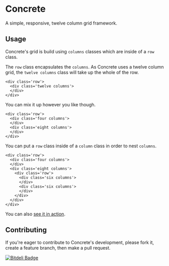 # Concrete

A simple, responsive, twelve column grid framework.

## Usage

Concrete's grid is build using `columns` classes which are inside of a `row` class.

The `row` class encapsulates the `columns`. As Concrete uses a twelve column grid, the `twelve columns` class will take up the whole of the row.

    <div class='row'>
      <div class='twelve columns'>
      </div>
    </div>

You can mix it up however you like though.

    <div class='row'>
      <div class='four columns'>
      </div>
      <div class='eight columns'>
      </div>
    </div>

You can put a `row` class inside of a `column` class in order to nest `columns`.

    <div class='row'>
      <div class='four columns'>
      </div>
      <div class='eight columns'>
        <div class='row'>
          <div class='six columns'>
          </div>
          <div class='six columns'>
          </div>
        </div>
      </div>
    </div>

You can also [see it in action](http://davidlumley.github.io/concrete/).

## Contributing

If you're eager to contribute to Concrete's development, please fork it, create a feature branch, then make a pull request.

[![Bitdeli Badge](https://d2weczhvl823v0.cloudfront.net/davidlumley/concrete/trend.png)](https://bitdeli.com/free "Bitdeli Badge")
